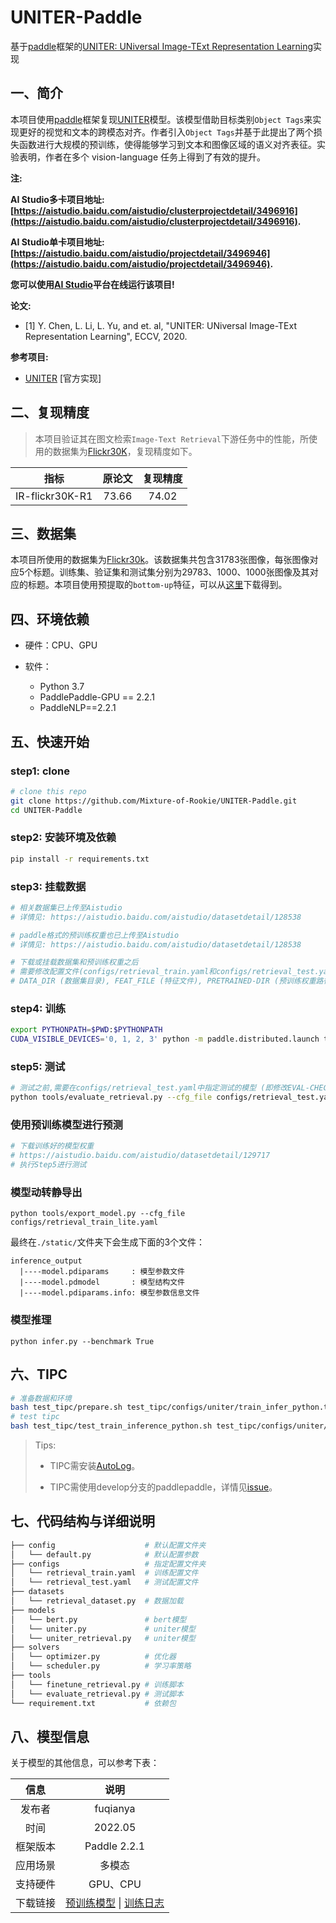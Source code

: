 # UNITER-Paddle

基于[paddle](https://github.com/PaddlePaddle/Paddle)框架的[UNITER: UNiversal Image-TExt Representation Learning](https://arxiv.org/abs/1909.11740)实现

## 一、简介

本项目使用[paddle](https://github.com/PaddlePaddle/Paddle)框架复现[UNITER](https://arxiv.org/abs/1909.11740)模型。该模型借助目标类别`Object Tags`来实现更好的视觉和文本的跨模态对齐。作者引入`Object Tags`并基于此提出了两个损失函数进行大规模的预训练，使得能够学习到文本和图像区域的语义对齐表征。实验表明，作者在多个 vision-language 任务上得到了有效的提升。

**注:**

**AI Studio多卡项目地址: [https://aistudio.baidu.com/aistudio/clusterprojectdetail/3496916](https://aistudio.baidu.com/aistudio/clusterprojectdetail/3496916).**

**AI Studio单卡项目地址: [https://aistudio.baidu.com/aistudio/projectdetail/3496946](https://aistudio.baidu.com/aistudio/projectdetail/3496946).**

**您可以使用[AI Studio](https://aistudio.baidu.com/)平台在线运行该项目!**

**论文:**

* [1] Y. Chen, L. Li, L. Yu, and et. al, "UNITER: UNiversal Image-TExt Representation Learning", ECCV, 2020.

**参考项目:**

* [UNITER](https://github.com/ChenRocks/UNITER) [官方实现]

## 二、复现精度

> 本项目验证其在图文检索`Image-Text Retrieval`下游任务中的性能，所使用的数据集为[Flickr30K](http://shannon.cs.illinois.edu/DenotationGraph/data/index.html)，复现精度如下。

| 指标 | 原论文 | 复现精度 |
| :---: | :---: | :---: |
| IR-flickr30K-R1 | 73.66 | 74.02 |


## 三、数据集

本项目所使用的数据集为[Flickr30k](http://shannon.cs.illinois.edu/DenotationGraph/data/index.html)。该数据集共包含31783张图像，每张图像对应5个标题。训练集、验证集和测试集分别为29783、1000、1000张图像及其对应的标题。本项目使用预提取的`bottom-up`特征，可以从[这里](https://github.com/ChenRocks/UNITER/blob/master/scripts/download_itm.sh)下载得到。


## 四、环境依赖

* 硬件：CPU、GPU

* 软件：
    * Python 3.7
    * PaddlePaddle-GPU == 2.2.1
    * PaddleNLP==2.2.1

## 五、快速开始

### step1: clone 

```bash
# clone this repo
git clone https://github.com/Mixture-of-Rookie/UNITER-Paddle.git
cd UNITER-Paddle
```

### step2: 安装环境及依赖

```bash
pip install -r requirements.txt
```

### step3: 挂载数据

```bash
# 相关数据集已上传至Aistudio
# 详情见: https://aistudio.baidu.com/aistudio/datasetdetail/128538

# paddle格式的预训练权重也已上传至Aistudio
# 详情见: https://aistudio.baidu.com/aistudio/datasetdetail/128538

# 下载或挂载数据集和预训练权重之后
# 需要修改配置文件(configs/retrieval_train.yaml和configs/retrieval_test.yaml的一些参数:
# DATA_DIR (数据集目录), FEAT_FILE (特征文件), PRETRAINED-DIR (预训练权重路径)
```

### step4: 训练

```bash
export PYTHONPATH=$PWD:$PYTHONPATH
CUDA_VISIBLE_DEVICES='0, 1, 2, 3' python -m paddle.distributed.launch tools/finetune_retrieval.py --cfg_file configs/retrieval_train.yaml
```

### step5: 测试

```bash
# 测试之前,需要在configs/retrieval_test.yaml中指定测试的模型 (即修改EVAL-CHECKPOINT_DIR参数).
python tools/evaluate_retrieval.py --cfg_file configs/retrieval_test.yaml
```

### 使用预训练模型进行预测

```bash
# 下载训练好的模型权重
# https://aistudio.baidu.com/aistudio/datasetdetail/129717
# 执行Step5进行测试
```

### 模型动转静导出

```
python tools/export_model.py --cfg_file configs/retrieval_train_lite.yaml
```

最终在`./static/`文件夹下会生成下面的3个文件：

```
inference_output
  |----model.pdiparams     : 模型参数文件
  |----model.pdmodel       : 模型结构文件
  |----model.pdiparams.info: 模型参数信息文件
```

### 模型推理

```
python infer.py --benchmark True
```

## 六、TIPC

```bash
# 准备数据和环境
bash test_tipc/prepare.sh test_tipc/configs/uniter/train_infer_python.txt lite_train_lite_infer
# test tipc
bash test_tipc/test_train_inference_python.sh test_tipc/configs/uniter/train_infer_python.txt lite_train_lite_infer
```

> Tips:
>
> *  TIPC需安装[AutoLog](https://github.com/LDOUBLEV/AutoLog)。
>
> * TIPC需使用develop分支的paddlepaddle，详情见[issue](https://github.com/PaddlePaddle/Paddle/issues/43225#issuecomment-1154764339)。

## 七、代码结构与详细说明

```bash
├── config                    # 默认配置文件夹
│   └── default.py            # 默认配置参数
├── configs                   # 指定配置文件夹
│   └── retrieval_train.yaml  # 训练配置文件
│   └── retrieval_test.yaml   # 测试配置文件
├── datasets
│   └── retrieval_dataset.py  # 数据加载
├── models
│   └── bert.py               # bert模型
│   └── uniter.py             # uniter模型
│   └── uniter_retrieval.py   # uniter模型
├── solvers
│   └── optimizer.py          # 优化器
│   └── scheduler.py          # 学习率策略
├── tools
│   └── finetune_retrieval.py # 训练脚本
│   └── evaluate_retrieval.py # 测试脚本
└── requirement.txt           # 依赖包
```

## 八、模型信息

关于模型的其他信息，可以参考下表：

|   信息   |                             说明                             |
| :------: | :----------------------------------------------------------: |
|  发布者  |                           fuqianya                           |
|   时间   |                           2022.05                            |
| 框架版本 |                         Paddle 2.2.1                         |
| 应用场景 |                            多模态                            |
| 支持硬件 |                           GPU、CPU                           |
| 下载链接 | [预训练模型](https://aistudio.baidu.com/aistudio/datasetdetail/129717) \| [训练日志](https://aistudio.baidu.com/aistudio/datasetdetail/129717) |
